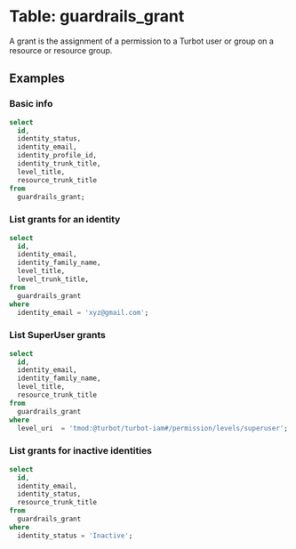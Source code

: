 # Table: guardrails_grant

A grant is the assignment of a permission to a Turbot user or group on a resource or resource group. 

## Examples

### Basic info

```sql
select
  id,
  identity_status,
  identity_email,
  identity_profile_id,
  identity_trunk_title,
  level_title,
  resource_trunk_title
from
  guardrails_grant;
```

### List grants for an identity

```sql
select
  id,
  identity_email,
  identity_family_name,
  level_title,
  level_trunk_title,
from
  guardrails_grant
where
  identity_email = 'xyz@gmail.com';
```

### List SuperUser grants

```sql
select
  id,
  identity_email,
  identity_family_name,
  level_title,
  resource_trunk_title
from
  guardrails_grant
where
  level_uri  = 'tmod:@turbot/turbot-iam#/permission/levels/superuser';
```

### List grants for inactive identities

```sql
select
  id,
  identity_email,
  identity_status,
  resource_trunk_title
from
  guardrails_grant
where
  identity_status = 'Inactive';
```
